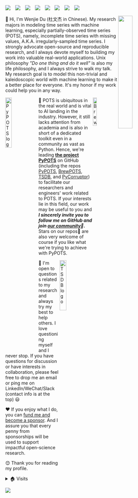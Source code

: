 [![](https://img.shields.io/badge/GoogleScholar-Wenjie_Du-grey?style=flat-square&labelColor=4285F4&logo=googlescholar&logoColor=white)](https://scholar.google.com/citations?user=j9qvUg0AAAAJ&hl=en) &ensp;
[![](https://img.shields.io/badge/arXiv-du__w__1-grey?style=flat-square&labelColor=B31B1B&logo=arxiv&logoColor=white)](https://arxiv.org/a/du_w_1.html) &ensp;
[![](https://img.shields.io/badge/LinkedIn-Wenjie--Du-grey?style=flat-square&labelColor=0A66C2&logo=linkedin&logoColor=white)](https://www.linkedin.com/in/wenjie-du) &ensp;
[![](https://img.shields.io/badge/WeChat-__W__DU__-grey?style=flat-square&labelColor=07C160&logo=wechat&logoColor=white)](https://github.com/WenjieDu/WenjieDu/blob/main/figs/contacts/Wechat_WDU.jpg) &ensp;
[![](https://img.shields.io/badge/Gmail-wenjay.du-grey?style=flat-square&labelColor=EA4335&logo=gmail&logoColor=white)](mailto:wenjay.du@gmail.com) &ensp;
[![](https://img.shields.io/badge/Medium-WenjieDu-grey?style=flat-square&labelColor=000000&logo=medium&logoColor=white)](https://medium.com/@WenjieDu) &ensp;
[![](https://img.shields.io/badge/Zoom-schedule_it!-grey?style=flat-square&labelColor=2D8CFF&logo=zoom&logoColor=white)](https://calendly.com/wenjiedu) &ensp;
[![](https://img.shields.io/badge/Slack-PyPOTS_community-grey?&style=flat-square&labelColor=4A154B&logo=slack&logoColor=white)](https://join.slack.com/t/pypots-org/shared_invite/zt-1gq6ufwsi-p0OZdW~e9UW_IA4_f1OfxA)


<a href='https://github.com/WenjieDu'>
    <img align='right' width='30%' src='https://github-readme-stats-i2t55arsw-wenjiedu.vercel.app/api?username=wenjiedu&count_private=true&show_icons=true&theme=onedark&hide_rank=true&hide_title=true&bg_color=264653&border_color=2a9d8f&icon_color=e76f51&text_color=eae2b7'>
</a>

👋 Hi, I'm Wenjie Du (杜文杰 in Chinese). My research majors in modeling time series with machine learning,
especially partially-observed time series (POTS), namely, incomplete time series with missing values,
A.K.A. irregularly-sampled time series. I strongly advocate open-source and reproducible research, 
and I always devote myself to building my work into valuable real-world applications.
Unix philosophy *"Do one thing and do it well"* is also my life philosophy, and I always strive to walk my talk.
My research goal is to model this non-trivial and kaleidoscopic world with machine learning to make it a better place for everyone.
It's my honor if my work could help you in any way.

<a href='https://github.com/WenjieDu/PyPOTS'>
    <img src='https://pypots.com/figs/pypots_logos/PyPOTS_logo_FFBG.svg?sanitize=true' width='20%' align='left' alt='PyPOTS logo'>
</a>
<a href='https://github.com/WenjieDu/BrewPOTS'>
    <img src="https://pypots.com/figs/pypots_logos/BrewPOTS_logo_FFBG.svg?sanitize=true" align='right' width='15%' alt='BrewPOTS logo'>
</a>

🤔 POTS is ubiquitous in the real world and is vital to AI landing in the industry. However, 
it still lacks attention from academia and is also in short of a dedicated toolkit even in a community as vast as Python.
Hence, we're leading <ins>**the project PyPOTS**</ins> on GitHub (including the repos [PyPOTS](https://github.com/WenjieDu/PyPOTS),
[BrewPOTS](https://github.com/WenjieDu/BrewPOTS), [TSDB](https://github.com/WenjieDu/TSDB),
and [PyCorruptor](https://github.com/WenjieDu/PyCorruptor)) to facilitate our researchers and engineers' work
related to POTS. If your interests lie in this field, our work may be useful to you and
***I sincerely invite you to follow me on GitHub and join [our community](https://github.com/WenjieDu/PyPOTS#-community)🤝.*** 
Stars on our repos🌟 are also very welcome of course if you like what we're trying to achieve with PyPOTS.

<a href='https://github.com/WenjieDu/TSDB'>
    <img src="https://pypots.com/figs/pypots_logos/TSDB_logo_FFBG.svg?sanitize=true" align='right' width='20%' alt='TSDB logo'>
</a>

💬 I'm open to questions related to my research and always try my best to help others.
I love questioning myself and I never stop. If you have questions for discussion or have interests in collaboration,
please feel free to drop me an email or ping me on LinkedIn/WeChat/Slack (contact info is at the top) 😃

❤️ If you enjoy what I do, you can [fund me and become a sponsor](https://github.com/sponsors/WenjieDu).
And I assure you that every penny from sponsorships will be used to support impactful open-science research.

😊 Thank you for reading my profile.

<details>
<summary>🏠 Visits</summary>
<a href="https://github.com/WenjieDu" target="_blank">
    <img align="left" alt="number of profile visits" src="https://hits.seeyoufarm.com/api/count/incr/badge.svg?url=https%3A%2F%2Fgithub.com%2FWenjieDu&count_bg=%2379C83D&title_bg=%23555555&icon=&icon_color=%23E7E7E7&title=Visits+since+May+2022&edge_flat=false">
</a>
</details>

![](https://hit.yhype.me/github/profile?user_id=17807970)